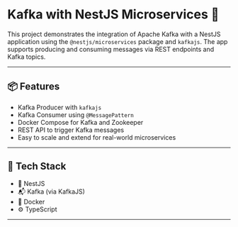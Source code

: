# Kafka with NestJS Microservices 🧩

This project demonstrates the integration of Apache Kafka with a NestJS application using the `@nestjs/microservices` package and `kafkajs`. The app supports producing and consuming messages via REST endpoints and Kafka topics.

---

## 📦 Features

- Kafka Producer with `kafkajs`
- Kafka Consumer using `@MessagePattern`
- Docker Compose for Kafka and Zookeeper
- REST API to trigger Kafka messages
- Easy to scale and extend for real-world microservices

---

## 🧱 Tech Stack

- 🧠 NestJS
- 📬 Kafka (via KafkaJS)
- 🐳 Docker
- ⚙️ TypeScript

---
